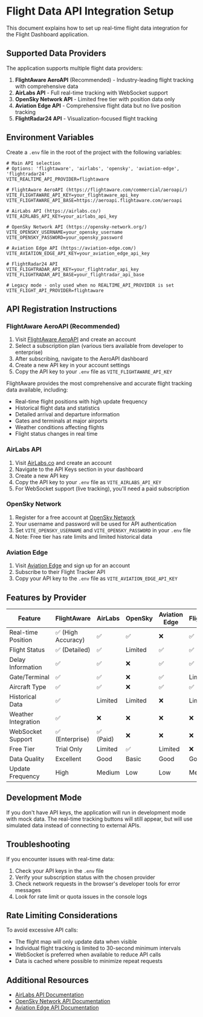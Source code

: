 # Flight Data API Integration Setup

This document explains how to set up real-time flight data integration for the Flight Dashboard application.

## Supported Data Providers

The application supports multiple flight data providers:

1. **FlightAware AeroAPI** (Recommended) - Industry-leading flight tracking with comprehensive data
2. **AirLabs API** - Full real-time tracking with WebSocket support
3. **OpenSky Network API** - Limited free tier with position data only
4. **Aviation Edge API** - Comprehensive flight data but no live position tracking
5. **FlightRadar24 API** - Visualization-focused flight tracking

## Environment Variables

Create a `.env` file in the root of the project with the following variables:

```env
# Main API selection
# Options: 'flightaware', 'airlabs', 'opensky', 'aviation-edge', 'flightradar24'
VITE_REALTIME_API_PROVIDER=flightaware

# FlightAware AeroAPI (https://flightaware.com/commercial/aeroapi/)
VITE_FLIGHTAWARE_API_KEY=your_flightaware_api_key
VITE_FLIGHTAWARE_API_BASE=https://aeroapi.flightaware.com/aeroapi

# AirLabs API (https://airlabs.co/)
VITE_AIRLABS_API_KEY=your_airlabs_api_key

# OpenSky Network API (https://opensky-network.org/)
VITE_OPENSKY_USERNAME=your_opensky_username
VITE_OPENSKY_PASSWORD=your_opensky_password

# Aviation Edge API (https://aviation-edge.com/)
VITE_AVIATION_EDGE_API_KEY=your_aviation_edge_api_key

# FlightRadar24 API
VITE_FLIGHTRADAR_API_KEY=your_flightradar_api_key
VITE_FLIGHTRADAR_API_BASE=your_flightradar_api_base

# Legacy mode - only used when no REALTIME_API_PROVIDER is set
VITE_FLIGHT_API_PROVIDER=flightaware
```

## API Registration Instructions

### FlightAware AeroAPI (Recommended)

1. Visit [FlightAware AeroAPI](https://flightaware.com/commercial/aeroapi/) and create an account
2. Select a subscription plan (various tiers available from developer to enterprise)
3. After subscribing, navigate to the AeroAPI dashboard
4. Create a new API key in your account settings
5. Copy the API key to your `.env` file as `VITE_FLIGHTAWARE_API_KEY`

FlightAware provides the most comprehensive and accurate flight tracking data available, including:
- Real-time flight positions with high update frequency
- Historical flight data and statistics
- Detailed arrival and departure information
- Gates and terminals at major airports
- Weather conditions affecting flights
- Flight status changes in real time

### AirLabs API

1. Visit [AirLabs.co](https://airlabs.co/) and create an account
2. Navigate to the API Keys section in your dashboard
3. Create a new API key
4. Copy the API key to your `.env` file as `VITE_AIRLABS_API_KEY`
5. For WebSocket support (live tracking), you'll need a paid subscription

### OpenSky Network

1. Register for a free account at [OpenSky Network](https://opensky-network.org/index.php?option=com_users&view=registration)
2. Your username and password will be used for API authentication
3. Set `VITE_OPENSKY_USERNAME` and `VITE_OPENSKY_PASSWORD` in your `.env` file
4. Note: Free tier has rate limits and limited historical data

### Aviation Edge

1. Visit [Aviation Edge](https://aviation-edge.com/) and sign up for an account
2. Subscribe to their Flight Tracker API
3. Copy your API key to the `.env` file as `VITE_AVIATION_EDGE_API_KEY`

## Features by Provider

| Feature | FlightAware | AirLabs | OpenSky | Aviation Edge | FlightRadar24 |
|---------|------------|---------|---------|---------------|---------------|
| Real-time Position | ✅ (High Accuracy) | ✅ | ✅ | ❌ | ✅ |
| Flight Status | ✅ (Detailed) | ✅ | Limited | ✅ | ✅ |
| Delay Information | ✅ | ✅ | ❌ | ✅ | ✅ |
| Gate/Terminal | ✅ | ✅ | ❌ | ✅ | Limited |
| Aircraft Type | ✅ | ✅ | ❌ | ✅ | ✅ |
| Historical Data | ✅ | Limited | Limited | ❌ | Limited |
| Weather Integration | ✅ | ❌ | ❌ | ❌ | ❌ |
| WebSocket Support | ✅ (Enterprise) | ✅ (Paid) | ❌ | ❌ | ❌ |
| Free Tier | Trial Only | Limited | ✅ | Limited | ❌ |
| Data Quality | Excellent | Good | Basic | Good | Good |
| Update Frequency | High | Medium | Low | Low | Medium |

## Development Mode

If you don't have API keys, the application will run in development mode with mock data. The real-time tracking buttons will still appear, but will use simulated data instead of connecting to external APIs.

## Troubleshooting

If you encounter issues with real-time data:

1. Check your API keys in the `.env` file
2. Verify your subscription status with the chosen provider
3. Check network requests in the browser's developer tools for error messages
4. Look for rate limit or quota issues in the console logs

## Rate Limiting Considerations

To avoid excessive API calls:

- The flight map will only update data when visible
- Individual flight tracking is limited to 30-second minimum intervals
- WebSocket is preferred when available to reduce API calls
- Data is cached where possible to minimize repeat requests

## Additional Resources

- [AirLabs API Documentation](https://airlabs.co/docs/api)
- [OpenSky Network API Documentation](https://openskynetwork.github.io/opensky-api/)
- [Aviation Edge API Documentation](https://aviation-edge.com/developers/)